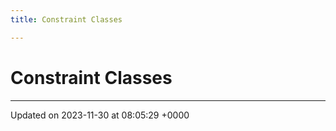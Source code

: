 ```yaml
---
title: Constraint Classes

---
```


# Constraint Classes








-------------------------------

Updated on 2023-11-30 at 08:05:29 +0000